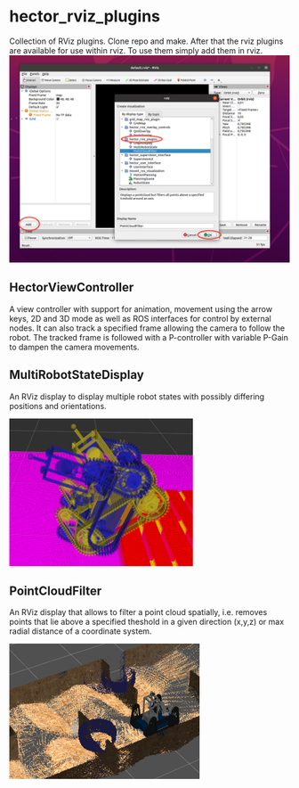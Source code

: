 # hector_rviz_plugins
Collection of RViz plugins. Clone repo and make. After that the rviz plugins are available for use within rviz. To use them simply add them in rviz.
![Instructions for usage of plugins](instruction.png)

## HectorViewController
A view controller with support for animation, movement using the arrow keys, 2D and 3D mode as well as ROS interfaces for control by external nodes.
It can also track a specified frame allowing the camera to follow the robot.
The tracked frame is followed with a P-controller with variable P-Gain to dampen the camera movements.

## MultiRobotStateDisplay
An RViz display to display multiple robot states with possibly differing positions and orientations.

![Two robot states with different poses](multi_robot_state_display.png)

## PointCloudFilter
An RViz display that allows to filter a point cloud spatially, i.e. removes points that lie above a specified theshold in a given direction (x,y,z) or max radial distance of a coordinate system.

![Filtering points with too big z-values](point_cloud_filter_display.png)
